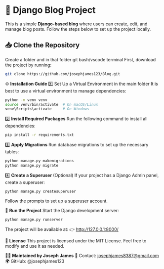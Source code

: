 # 📝 Django Blog Project

This is a simple **Django-based blog** where users can create, edit, and manage blog posts. Follow the steps below to set up the project locally.

## 📥 Clone the Repository
Create a folder and in that folder git bash/vscode terminal 
First, download the project by running:
```sh
git clone https://github.com/josephjames123/Blog.git
```

⚙️ **Installation Guide**
1️⃣ Set Up a Virtual Environment in the main folder
It is best to use a virtual environment to manage dependencies:
```sh
python -m venv venv
source venv/bin/activate  # On macOS/Linux
venv\Scripts\activate     # On Windows
```

2️⃣ **Install Required Packages**
Run the following command to install all dependencies:
```sh
pip install -r requirements.txt
```
3️⃣ **Apply Migrations**
Run database migrations to set up the necessary tables:
```sh
python manage.py makemigrations
python manage.py migrate
```

4️⃣ **Create a Superuser** (Optional)
If your project has a Django Admin panel, create a superuser:
```sh
python manage.py createsuperuser
```
Follow the prompts to set up a superuser account.

🚀 **Run the Project**
Start the Django development server:
```sh
python manage.py runserver
```
The project will be available at:
👉 http://127.0.0.1:8000/

📜 **License**
This project is licensed under the MIT License.
Feel free to modify and use it as needed.

👨‍💻 **Maintained by Joseph James**
📧 Contact: josephjames8387@gmail.com
🌍 GitHub: @josephjames123

